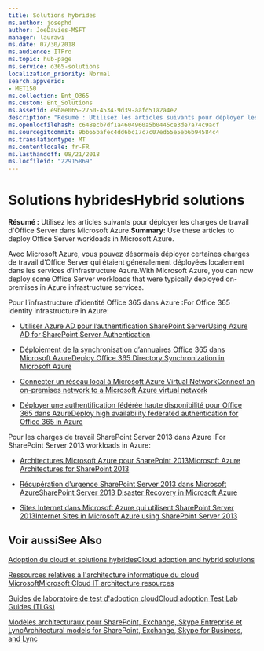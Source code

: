 ```yaml
---
title: Solutions hybrides
ms.author: josephd
author: JoeDavies-MSFT
manager: laurawi
ms.date: 07/30/2018
ms.audience: ITPro
ms.topic: hub-page
ms.service: o365-solutions
localization_priority: Normal
search.appverid:
- MET150
ms.collection: Ent_O365
ms.custom: Ent_Solutions
ms.assetid: e9b8e065-2750-4534-9d39-aafd51a2a4e2
description: "Résumé : Utilisez les articles suivants pour déployer les charges de travail d'Office Server dans Microsoft Azure."
ms.openlocfilehash: c648ecb7df1a4604960a5b0445ce3de7a74c9acf
ms.sourcegitcommit: 9bb65bafec4dd6bc17c7c07ed55e5eb6b94584c4
ms.translationtype: MT
ms.contentlocale: fr-FR
ms.lasthandoff: 08/21/2018
ms.locfileid: "22915869"
---
```

# <a name="hybrid-solutions"></a><span data-ttu-id="0c2dc-103">Solutions hybrides</span><span class="sxs-lookup"><span data-stu-id="0c2dc-103">Hybrid solutions</span></span>

 <span data-ttu-id="0c2dc-104">**Résumé :** Utilisez les articles suivants pour déployer les charges de travail d'Office Server dans Microsoft Azure.</span><span class="sxs-lookup"><span data-stu-id="0c2dc-104">**Summary:** Use these articles to deploy Office Server workloads in Microsoft Azure.</span></span>
  
<span data-ttu-id="0c2dc-105">Avec Microsoft Azure, vous pouvez désormais déployer certaines charges de travail d’Office Server qui étaient généralement déployées localement dans les services d’infrastructure Azure.</span><span class="sxs-lookup"><span data-stu-id="0c2dc-105">With Microsoft Azure, you can now deploy some Office Server workloads that were typically deployed on-premises in Azure infrastructure services.</span></span>
  
<span data-ttu-id="0c2dc-106">Pour l’infrastructure d’identité Office 365 dans Azure :</span><span class="sxs-lookup"><span data-stu-id="0c2dc-106">For Office 365 identity infrastructure in Azure:</span></span>

- [<span data-ttu-id="0c2dc-107">Utiliser Azure AD pour l’authentification SharePoint Server</span><span class="sxs-lookup"><span data-stu-id="0c2dc-107">Using Azure AD for SharePoint Server Authentication</span></span>](using-azure-ad-for-sharepoint-server-authentication.md)

- [<span data-ttu-id="0c2dc-108">Déploiement de la synchronisation d’annuaires Office 365 dans Microsoft Azure</span><span class="sxs-lookup"><span data-stu-id="0c2dc-108">Deploy Office 365 Directory Synchronization in Microsoft Azure</span></span>](deploy-office-365-directory-synchronization-dirsync-in-microsoft-azure.md)
  
- [<span data-ttu-id="0c2dc-109">Connecter un réseau local à Microsoft Azure Virtual Network</span><span class="sxs-lookup"><span data-stu-id="0c2dc-109">Connect an on-premises network to a Microsoft Azure virtual network</span></span>](connect-an-on-premises-network-to-a-microsoft-azure-virtual-network.md)
    
- [<span data-ttu-id="0c2dc-110">Déployer une authentification fédérée haute disponibilité pour Office 365 dans Azure</span><span class="sxs-lookup"><span data-stu-id="0c2dc-110">Deploy high availability federated authentication for Office 365 in Azure</span></span>](deploy-high-availability-federated-authentication-for-office-365-in-azure.md)
    
<span data-ttu-id="0c2dc-111">Pour les charges de travail SharePoint Server 2013 dans Azure :</span><span class="sxs-lookup"><span data-stu-id="0c2dc-111">For SharePoint Server 2013 workloads in Azure:</span></span>
  
- [<span data-ttu-id="0c2dc-112">Architectures Microsoft Azure pour SharePoint 2013</span><span class="sxs-lookup"><span data-stu-id="0c2dc-112">Microsoft Azure Architectures for SharePoint 2013</span></span>](microsoft-azure-architectures-for-sharepoint-2013.md)
    
- [<span data-ttu-id="0c2dc-113">Récupération d'urgence SharePoint Server 2013 dans Microsoft Azure</span><span class="sxs-lookup"><span data-stu-id="0c2dc-113">SharePoint Server 2013 Disaster Recovery in Microsoft Azure</span></span>](sharepoint-server-2013-disaster-recovery-in-microsoft-azure.md)
    
- [<span data-ttu-id="0c2dc-114">Sites Internet dans Microsoft Azure qui utilisent SharePoint Server 2013</span><span class="sxs-lookup"><span data-stu-id="0c2dc-114">Internet Sites in Microsoft Azure using SharePoint Server 2013</span></span>](internet-sites-in-microsoft-azure-using-sharepoint-server-2013.md)
  
  
## <a name="see-also"></a><span data-ttu-id="0c2dc-115">Voir aussi</span><span class="sxs-lookup"><span data-stu-id="0c2dc-115">See Also</span></span>

[<span data-ttu-id="0c2dc-116">Adoption du cloud et solutions hybrides</span><span class="sxs-lookup"><span data-stu-id="0c2dc-116">Cloud adoption and hybrid solutions</span></span>](cloud-adoption-and-hybrid-solutions.md)
  
[<span data-ttu-id="0c2dc-117">Ressources relatives à l'architecture informatique du cloud Microsoft</span><span class="sxs-lookup"><span data-stu-id="0c2dc-117">Microsoft Cloud IT architecture resources</span></span>](microsoft-cloud-it-architecture-resources.md)
  
[<span data-ttu-id="0c2dc-118">Guides de laboratoire de test d'adoption cloud</span><span class="sxs-lookup"><span data-stu-id="0c2dc-118">Cloud adoption Test Lab Guides (TLGs)</span></span>](cloud-adoption-test-lab-guides-tlgs.md)
  
[<span data-ttu-id="0c2dc-119">Modèles architecturaux pour SharePoint, Exchange, Skype Entreprise et Lync</span><span class="sxs-lookup"><span data-stu-id="0c2dc-119">Architectural models for SharePoint, Exchange, Skype for Business, and Lync</span></span>](architectural-models-for-sharepoint-exchange-skype-for-business-and-lync.md)


